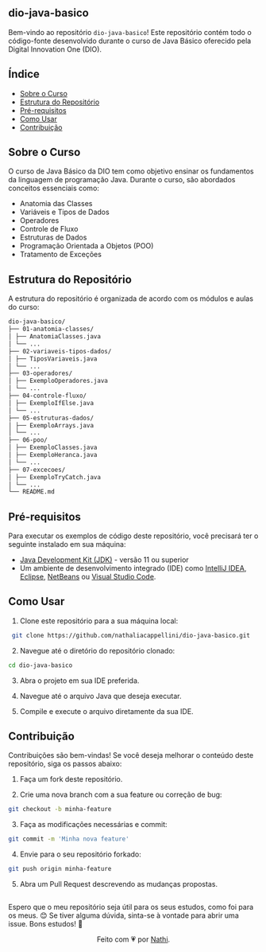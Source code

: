 ## dio-java-basico

Bem-vindo ao repositório `dio-java-basico`! Este repositório contém todo o código-fonte desenvolvido durante o curso de Java Básico oferecido pela Digital Innovation One (DIO).

## Índice

- [Sobre o Curso](#sobre-o-curso)
- [Estrutura do Repositório](#estrutura-do-repositório)
- [Pré-requisitos](#pré-requisitos)
- [Como Usar](#como-usar)
- [Contribuição](#contribuição)

## Sobre o Curso

O curso de Java Básico da DIO tem como objetivo ensinar os fundamentos da linguagem de programação Java. Durante o curso, são abordados conceitos essenciais como:

- Anatomia das Classes
- Variáveis e Tipos de Dados
- Operadores
- Controle de Fluxo
- Estruturas de Dados
- Programação Orientada a Objetos (POO)
- Tratamento de Exceções

## Estrutura do Repositório

A estrutura do repositório é organizada de acordo com os módulos e aulas do curso:

```sh
dio-java-basico/
├── 01-anatomia-classes/
│ ├── AnatomiaClasses.java
│ └── ... 
├── 02-variaveis-tipos-dados/
│ ├── TiposVariaveis.java
│ └── ... 
├── 03-operadores/
│ ├── ExemploOperadores.java
│ └── ...
├── 04-controle-fluxo/
│ ├── ExemploIfElse.java
│ └── ...
├── 05-estruturas-dados/
│ ├── ExemploArrays.java
│ └── ...
├── 06-poo/
│ ├── ExemploClasses.java
│ ├── ExemploHeranca.java
│ └── ...
├── 07-excecoes/
│ ├── ExemploTryCatch.java
│ └── ...
└── README.md
```

## Pré-requisitos

Para executar os exemplos de código deste repositório, você precisará ter o seguinte instalado em sua máquina:

- [Java Development Kit (JDK)](https://www.oracle.com/java/technologies/javase-jdk11-downloads.html) - versão 11 ou superior
- Um ambiente de desenvolvimento integrado (IDE) como [IntelliJ IDEA](https://www.jetbrains.com/idea/), [Eclipse](https://www.eclipse.org/), [NetBeans](https://netbeans.apache.org/front/main/download/nb18/) ou [Visual Studio Code](https://code.visualstudio.com/download).

## Como Usar

1. Clone este repositório para a sua máquina local:
  ```sh
   git clone https://github.com/nathaliacappellini/dio-java-basico.git
  ```
2. Navegue até o diretório do repositório clonado:
  ```sh
  cd dio-java-basico
  ```
3. Abra o projeto em sua IDE preferida.

4. Navegue até o arquivo Java que deseja executar.

5. Compile e execute o arquivo diretamente da sua IDE.

## Contribuição
Contribuições são bem-vindas! Se você deseja melhorar o conteúdo deste repositório, siga os passos abaixo:

1. Faça um fork deste repositório.

2. Crie uma nova branch com a sua feature ou correção de bug:
  ```sh
  git checkout -b minha-feature
  ```
3. Faça as modificações necessárias e commit:
  ```sh
  git commit -m 'Minha nova feature'
  ```
4. Envie para o seu repositório forkado:
  ```sh
  git push origin minha-feature
  ```
5. Abra um Pull Request descrevendo as mudanças propostas.  
  
##
Espero que o meu repositório seja útil para os seus estudos, como foi para os meus. 😊 Se tiver alguma dúvida, sinta-se à vontade para abrir uma issue. Bons estudos! 🌟
<div align="center">Feito com 💗 por <a href="https://github.com/nathaliacappellini">Nathi</a>.</div>
